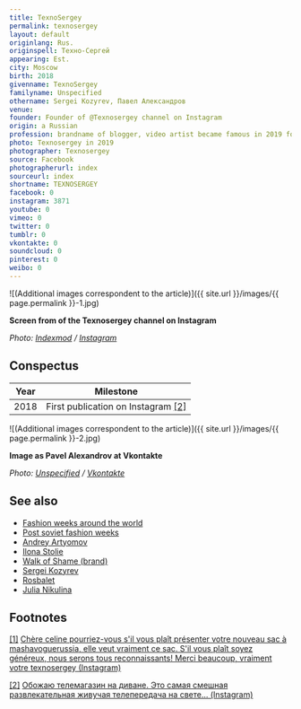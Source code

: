 ```yaml
---
title: TexnoSergey
permalink: texnosergey
layout: default
originlang: Rus.
originspell: Техно-Cергей
appearing: Est.
city: Moscow
birth: 2018
givenname: TexnoSergey
familyname: Unspecified
othername: Sergei Kozyrev, Павел Александров
venue:
founder: Founder of @Texnosergey channel on Instagram
origin: a Russian
profession: brandname of blogger, video artist became famous in 2019 for his caricatures on celebrities in the fashion world, based in Moscow
photo: Texnosergey in 2019
photographer: Texnosergey
source: Facebook
photographerurl: index
sourceurl: index
shortname: TEXNOSERGEY
facebook: 0
instagram: 3871
youtube: 0
vimeo: 0
twitter: 0
tumblr: 0
vkontakte: 0
soundcloud: 0
pinterest: 0
weibo: 0
---
```


<!---
To edit top block see
icon "Meta Data"
on right menu
Full edit instructions
indexmod.gq/edit
-->

![(Additional images correspondent to the article)]({{ site.url }}/images/{{ page.permalink }}-1.jpg)

**Screen from of the Texnosergey channel on Instagram**

*Photo: [Indexmod](index) / [Instagram](index)*

## Сonspectus

|Year|Milestone|
|-|-|
|2018|First publication on Instagram <span id="a2">[\[2\]](#f2)</span>|

![(Additional images correspondent to the article)]({{ site.url }}/images/{{ page.permalink }}-2.jpg)

**Image as Pavel Alexandrov at Vkontakte**

*Photo: [Unspecified](index) / [Vkontakte](https://vk.com/id478344533)*

## See also

+ [Fashion weeks around the world](fashion-weeks-around-the-world)
+ [Post soviet fashion weeks](post-soviet-fashion-weeks)
+ [Andrey Artyomov](artyomov-andrey)
+ [Ilona Stolie](Stolie-Ilona)
+ [Walk of Shame (brand)](walk-of-shame-brand)
+ [Sergei Kozyrev](kozyrev-sergei)
+ [Rosbalet](rosbalet)
+ [Julia Nikulina](nikulina-julia)


## Footnotes

[[1]](#a1) <span id="f1"></span> [Chère celine pourriez-vous s'il vous plaît présenter votre nouveau sac à mashavoguerussia, elle veut vraiment ce sac. S'il vous plaît soyez généreux, nous serons tous reconnaissants!
Merci beaucoup, vraiment votre texnosergey (Instagram)](https://www.instagram.com/p/Bv5arGlHOYa/)

[[2]](#a2) <span id="f2"></span> [Обожаю телемагазин на диване. Это самая смешная развлекательная живучая телепередача на свете... (Instagram)](https://www.instagram.com/p/BrBRBB3BSeJ/)
